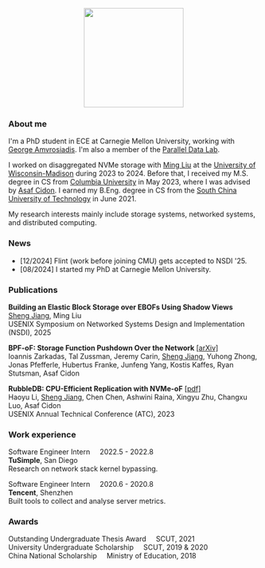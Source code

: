 <!-- Hi there! I'm Sheng Jiang, currently an M.S. student in computer science at [Columbia University](https://www.cs.columbia.edu/). I received my B.S. in computer science degree from the [South China University of Technology](https://www.scut.edu.cn/en/).   
I love doing system-level programming and building robust, performant, and large-scale software systems. I'm now doing research on storage systems, advised by [Prof. Asaf Cidon](https://www.asafcidon.com/). -->

<!-- ![](img/photo.jpg#center) -->
<p align="center">
  <img src="img/photo.jpg"  width="200" height="200">
</p>


### About me
I'm a PhD student in ECE at Carnegie Mellon University, working with [George Amvrosiadis](https://users.ece.cmu.edu/~gamvrosi/). I'm also a member of the [Parallel Data Lab](https://www.pdl.cmu.edu/index.shtml).

I worked on disaggregated NVMe storage with [Ming Liu](https://pages.cs.wisc.edu/~mgliu/) at the [University of Wisconsin-Madison](https://www.wisc.edu/) during 2023 to 2024. Before that, I received my M.S. degree in CS from [Columbia University](https://www.cs.columbia.edu/) in May 2023, where I was advised by [Asaf Cidon](https://www.asafcidon.com/). I earned my B.Eng. degree in CS from the [South China University of Technology](https://www.scut.edu.cn/en/) in June 2021.

My research interests mainly include storage systems, networked systems, and distributed computing.

### News
- [12/2024] Flint (work before joining CMU) gets accepted to NSDI '25.
- [08/2024] I started my PhD at Carnegie Mellon University.

### Publications
**Building an Elastic Block Storage over EBOFs Using Shadow Views** \
<ins>Sheng Jiang</ins>, Ming Liu \
USENIX Symposium on Networked Systems Design and Implementation (NSDI), 2025

**BPF-oF: Storage Function Pushdown Over the Network** [[arXiv]](https://arxiv.org/pdf/2312.06808.pdf) \
Ioannis Zarkadas, Tal Zussman, Jeremy Carin, <ins>Sheng Jiang</ins>, Yuhong Zhong, Jonas Pfefferle, Hubertus Franke, Junfeng Yang, Kostis Kaffes, Ryan Stutsman, Asaf Cidon

**RubbleDB: CPU-Efficient Replication with NVMe-oF** [[pdf]](https://www.usenix.org/system/files/atc23-li-haoyu.pdf) \
Haoyu Li, <ins>Sheng Jiang</ins>, Chen Chen, Ashwini Raina, Xingyu Zhu, Changxu Luo, Asaf Cidon \
USENIX Annual Technical Conference (ATC), 2023

### Work experience
<!-- <div style="margin: 0; padding: 0;">
  <p style="display: flex; justify-content: space-between; margin: 0;">
    <span>Software Engineer Intern</span>
    <span>May 2022 to Aug 2022</span>
  </p>
  <p style="margin: 0;"><strong>TuSimple</strong></p>
</div> -->

Software Engineer Intern &nbsp;&nbsp;&nbsp; 2022.5 - 2022.8 \
**TuSimple**, San Diego \
Research on network stack kernel bypassing.

Software Engineer Intern &nbsp;&nbsp;&nbsp; 2020.6 - 2020.8 \
**Tencent**, Shenzhen \
Built tools to collect and analyse server metrics.

### Awards
Outstanding Undergraduate Thesis Award &nbsp;&nbsp;&nbsp; SCUT, 2021 \
University Undergraduate Scholarship &nbsp;&nbsp;&nbsp; SCUT, 2019 & 2020 \
China National Scholarship &nbsp;&nbsp;&nbsp; Ministry of Education, 2018


<!-- ### Education

May. 2023 (expected)&nbsp;&nbsp;M.S. in computer science, Columbia University, U.S.   
June. 2021&nbsp;&nbsp;B.S. in computer science, South China University of Technology, China

### Research Experience

Research Assistant, Columbia University, Jan. 2022 - now   
Research Assistant, Chinese University of Hong Kong, Mar. 2020 - Jan. 2021   
Research Assistant, South China University of Technology, Sept. 2020 - Jun. 2021   
    

### Work Experience

- TuSimple, June. - Aug. 2022
- Tencent, June. - Aug. 2020

### Selected Awards

- Outstanding Thesis, South China University of Technology, 2021
- University Scholarship, South China University of Technology, 2019 & 2020
- **National Scholarship (top 1%)**, Ministry of Education of China, 2018 -->
